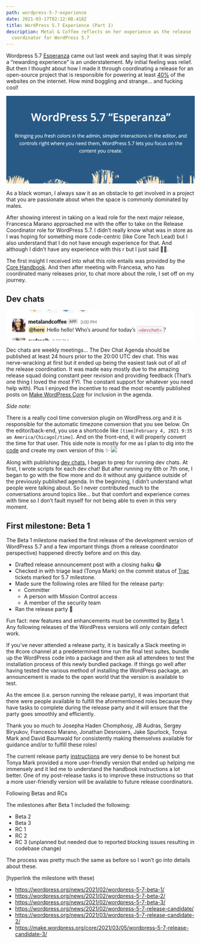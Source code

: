 ```yaml
---
path: wordpress-5-7-experience
date: 2021-03-17T02:12:08.418Z
title: WordPress 5.7 Experience (Part 1)
description: Metal & Coffee reflects on her experience as the release
  coordinator for WordPress 5.7
---
```

Wordpress 5.7 [Esperanza](https://wordpress.org/news/2021/03/esperanza/) came out last week and saying that it was simply a “rewarding experience” is an understatement. My initial feeling was relief. But then I thought about how I made it through coordinating a release for an open-source project that is responsible for powering at least [40%](https://w3techs.com/technologies/details/cm-wordpress) of the websites on the internet. How mind boggling and strange… and fucking cool!

![](../assets/screen-shot-2021-03-15-at-10.25.37-pm.png)

As a black woman, I always saw it as an obstacle to get involved in a project that you are passionate about when the space is commonly dominated by males.

After showing interest in taking on a lead role for the next major release, Francesca Marano approached me with the offer to take on the Release Coordinator role for WordPress 5.7. I didn’t really know what was in store as I was hoping for something more code-centric (like Core Tech Lead) but I also understand that I do not have enough experience for that. And although I didn’t have any experience with this r but I just said 👍🏾.

The first insight I received into what this role entails was provided by the [Core Handbook](https://make.wordpress.org/core/handbook/about/release-cycle/wordpress-release-team-and-focus-leads/#release-co-ordinatorhttps://make.wordpress.org/core/handbook/about/release-cycle/wordpress-release-team-and-focus-leads/#release-co-ordinator). And then after meeting with Francesa, who has coordinated many releases prior, to chat more about the role, I set off on my journey.

## Dev chats

![](../assets/screen-shot-2021-03-15-at-10.21.20-pm.png)

Dec chats are weekly meetings... The Dev Chat Agenda should be published at least 24 hours prior to the 20:00 UTC dev chat. This was nerve-wracking at first but it ended up being the easiest task out of all of the release coordination. It was made easy mostly due to the amazing release squad doing constant peer revision and providing feedback (That’s one thing I loved the most FYI. The constant support for whatever you need help with). Plus I enjoyed the incentive to read the most recently published posts on [Make WordPress Core](https://make.wordpress.org/core/) for inclusion in the agenda.

*Side note:*

There is a really cool time conversion plugin on WordPress.org and it is responsible for the automatic timezone conversion that you see below. On the editor/back-end, you use a shortcode like `[time]February 4, 2021 9:35 am America/Chicago[/time]`. And on the front-end, it will properly convert the time for that user. This side note is mostly for me as I plan to dig into the [code](https://github.com/WordPress/wordpress.org/blob/master/wordpress.org/public_html/wp-content/mu-plugins/pub/wporg-time-shortcode.php) and create my own version of this ✨ ![](https://lh6.googleusercontent.com/_aZOAQtenqVpLJw2w7vhEuDeaof16vLBDAgMq5xbWAFVmnw4ipiwVkKAGjf9FVDt8-sc5Uj51sLpyl8rji5KvWYMnsJzUJ_BW7qvc2jAzlimS1fKoNnBNxl0xzMevHQ53ZT1FwF5)

Along with publishing [dev chats](https://make.wordpress.org/core/2021/03/02/dev-chat-agenda-for-march-3rd-2021/), I began to prep for running dev chats. At first, I wrote scripts for each dev chat! But after running my 6th or 7th one, I began to go with the flow more and do it without any guidance outside of the previously published agenda. In the beginning, I didn’t understand what people were talking about. So I never contributed much to the conversations around topics like… but that comfort and experience comes with time so I don’t fault myself for not being able to even in this very moment.

## First milestone: Beta 1

The Beta 1 milestone marked the first release of the development version of WordPress 5.7 and a few important things (from a release coordinator perspective) happened directly before and on this day.

* Drafted release announcement post with a closing haiku 😂
* Checked in with triage lead (Tonya Mark) on the commit status of [Trac](https://core.trac.wordpress.org/) tickets marked for 5.7 milestone.
* Made sure the following roles are filled for the release party:
* * Committer
  * A person with Mission Control access
  * A member of the security team
* Ran the release party 🎉

Fun fact: new features and enhancements must be committed by [Beta](https://make.wordpress.org/core/handbook/about/release-cycle/) 1. Any following releases of the WordPress versions will only contain defect work.

If you’ve never attended a release party, it is basically a Slack meeting in the #core channel at a predetermined time run the final test suites, bundle up the WordPress code into a package and then ask all attendees to test the installation process of this newly bundled package. If things go well after having tested the various method of installing the WordPress package, an announcement is made to the open world that the version is available to test.

As the emcee (i.e. person running the release party), it was important that there were people available to fulfill the aforementioned roles because they have tasks to complete during the release party and it will ensure that the party goes smoothly and efficiently. 

Thank you so much to Josepha Haden Chomphosy, JB Audras, Sergey Biryukov, Francesco Marano, Jonathan Desrosiers, Jake Spurlock, Tonya Mark and David Baumwald for consistently making themselves available for guidance and/or to fulfill these roles!

The current release party [instructions](https://make.wordpress.org/core/handbook/about/release-cycle/releasing-beta-versions/) are very dense to be honest but Tonya Mark provided a more user-friendly version that ended up helping me immensely and it led me to understand the handbook instructions a lot better. One of my post-release tasks is to improve these instructions so that a more user-friendly version will be available to future release coordinators.

Following Betas and RCs

The milestones after Beta 1 included the following:

* Beta 2
* Beta 3
* RC 1
* RC 2
* RC 3 (unplanned but needed due to reported blocking issues resulting in codebase change)

The process was pretty much the same as before so I won’t go into details about these.

[hyperlink the milestone with these)

* <https://wordpress.org/news/2021/02/wordpress-5-7-beta-1/>
* <https://wordpress.org/news/2021/02/wordpress-5-7-beta-2/>
* <https://wordpress.org/news/2021/02/wordpress-5-7-beta-3/>
* <https://wordpress.org/news/2021/02/wordpress-5-7-release-candidate/>
* <https://wordpress.org/news/2021/03/wordpress-5-7-release-candidate-2/>
* <https://make.wordpress.org/core/2021/03/05/wordpress-5-7-release-candidate-3/>